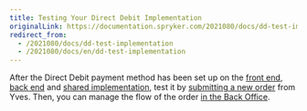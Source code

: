 ```yaml
---
title: Testing Your Direct Debit Implementation
originalLink: https://documentation.spryker.com/2021080/docs/dd-test-implementation
redirect_from:
  - /2021080/docs/dd-test-implementation
  - /2021080/docs/en/dd-test-implementation
---
```


After the Direct Debit payment method has been set up on the [front end](/docs/scos/dev/developer-guides/202001.0/development-guide/back-end/data-manipulation/payment-methods/direct-debit-example-implementation/implementation-of-direct-debit-in-yves.html), [back end](/docs/scos/dev/developer-guides/202001.0/development-guide/back-end/data-manipulation/payment-methods/direct-debit-example-implementation/implementation-of-direct-debit-in-zed.html) and [shared implementation](/docs/scos/dev/developer-guides/202001.0/development-guide/back-end/data-manipulation/payment-methods/direct-debit-example-implementation/implementation-of-direct-debit-in-the-shared-layer.html), test it by [submitting a new order](/docs/scos/dev/user-guides/202001.0/shop-user-guide/shop-guide-checkout/shop-guide-checkout.html) from Yves. Then, you can manage the flow of the order [in the Back Office](/docs/scos/dev/user-guides/202001.0/back-office-user-guide/sales/orders/managing-orders.html).
